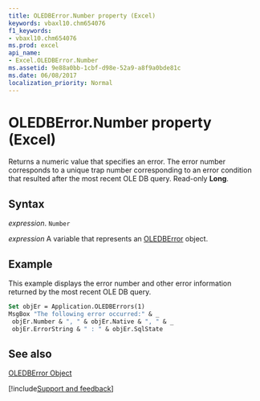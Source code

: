 ```yaml
---
title: OLEDBError.Number property (Excel)
keywords: vbaxl10.chm654076
f1_keywords:
- vbaxl10.chm654076
ms.prod: excel
api_name:
- Excel.OLEDBError.Number
ms.assetid: 9e88a0bb-1cbf-d98e-52a9-a8f9a0bde81c
ms.date: 06/08/2017
localization_priority: Normal
---
```



# OLEDBError.Number property (Excel)

Returns a numeric value that specifies an error. The error number corresponds to a unique trap number corresponding to an error condition that resulted after the most recent OLE DB query. Read-only  **Long**.


## Syntax

_expression_. `Number`

_expression_ A variable that represents an [OLEDBError](Excel.OLEDBError.md) object.


## Example

This example displays the error number and other error information returned by the most recent OLE DB query.


```vb
Set objEr = Application.OLEDBErrors(1) 
MsgBox "The following error occurred:" & _ 
 objEr.Number & ", " & objEr.Native & ", " & _ 
 objEr.ErrorString & " : " & objEr.SqlState
```


## See also


[OLEDBError Object](Excel.OLEDBError.md)

[!include[Support and feedback](~/includes/feedback-boilerplate.md)]